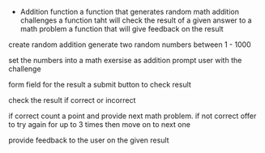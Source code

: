 - Addition function 
a function that generates random math addition challenges 
a function taht will check the result of a given answer to a math problem 
a function that will give feedback on the result 


create random addition 
generate two random numbers between 1 - 1000

set the numbers into a math exersise as addition 
prompt user with the challenge 

form field for the result 
a submit button to check result 

check the result if correct or incorrect 

if correct count a point and provide next math problem. 
if not correct offer to try again for up to 3 times then move on to next one

provide feedback to the user on the given result 
